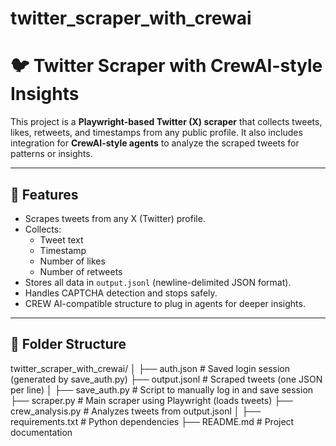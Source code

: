 # twitter_scraper_with_crewai
# 🐦 Twitter Scraper with CrewAI-style Insights

This project is a **Playwright-based Twitter (X) scraper** that collects tweets, likes, retweets, and timestamps from any public profile. It also includes integration for **CrewAI-style agents** to analyze the scraped tweets for patterns or insights.

---

## 📌 Features

- Scrapes tweets from any X (Twitter) profile.
- Collects:
  - Tweet text
  - Timestamp
  - Number of likes
  - Number of retweets
- Stores all data in `output.jsonl` (newline-delimited JSON format).
- Handles CAPTCHA detection and stops safely.
- CREW AI-compatible structure to plug in agents for deeper insights.

---

## 📁 Folder Structure
twitter_scraper_with_crewai/
│
├── auth.json               # Saved login session (generated by save_auth.py)
├── output.jsonl            # Scraped tweets (one JSON per line)
│
├── save_auth.py            # Script to manually log in and save session
├── scraper.py              # Main scraper using Playwright (loads tweets)
├── crew_analysis.py        # Analyzes tweets from output.jsonl
│
├── requirements.txt        # Python dependencies
├── README.md               # Project documentation


